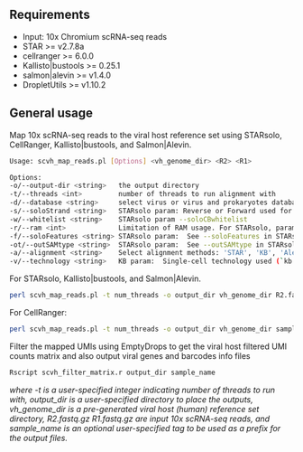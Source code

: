 ## <a name="require"></a>Requirements
* Input: 10x Chromium scRNA-seq reads
* STAR >= v2.7.8a
* cellranger >= 6.0.0
* Kallisto|bustools >= 0.25.1
* salmon|alevin >= v1.4.0
* DropletUtils >= v1.10.2

## <a name="gen_usages"></a>General usage
Map 10x scRNA-seq reads to the viral host reference set using STARsolo, CellRanger, Kallisto|bustools, and Salmon|Alevin.


```sh
Usage: scvh_map_reads.pl [Options] <vh_genome_dir> <R2> <R1>

Options:                                                                                                                
-o/--output-dir	<string>   the output directory                                                                                        
-t/--threads <int>         number of threads to run alignment with                                                                       
-d/--database <string>     select virus or virus and prokaryotes database, can be 'viruSITE' or 'viruSITE.NCBIprokaryotes'               
-s/--soloStrand <string>   STARsolo param: Reverse or Forward used for 10x 5' or 3' protocol, respectively                               
-w/--whitelist <string>    STARsolo param --soloCBwhitelist                                                                            
-r/--ram <int>             Limitation of RAM usage. For STARsolo, param: limitGenomeGenerateRAM unit by GB 
-f/--soloFeatures <string> STARsolo param:  See --soloFeatures in STARsolo manual
-ot/--outSAMtype <string>  STARsolo param:  See --outSAMtype in STARsolo manual                                                          
-a/--alignment <string>    Select alignment methods: 'STAR', 'KB', 'Alevin', or 'CellRanger'                                             
-v/--technology <string>   KB param:  Single-cell technology used (`kb --list` to view)                                                  

```

For STARsolo, Kallisto|bustools, and Salmon|Alevin.

```sh
perl scvh_map_reads.pl -t num_threads -o output_dir vh_genome_dir R2.fastq.gz R1.fastq.gz
```

For CellRanger:

```sh
perl scvh_map_reads.pl -t num_threads -o output_dir vh_genome_dir sample fastqs
```

Filter the mapped UMIs using EmptyDrops to get the viral host filtered UMI counts matrix and also output viral genes and barcodes info files
```sh
Rscript scvh_filter_matrix.r output_dir sample_name
```

*where -t is a user-specified integer indicating number of threads to run with, output_dir is a user-specified directory to place the outputs, vh_genome_dir is a pre-generated viral host (human) reference set directory, R2.fastq.gz R1.fastq.gz are input 10x scRNA-seq reads, and sample_name is an optional user-specified tag to be used as a prefix for the output files.*
